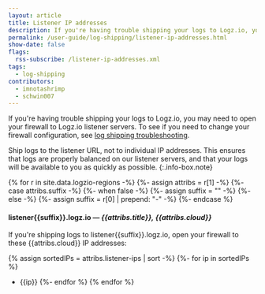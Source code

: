 ```yaml
---
layout: article
title: Listener IP addresses
description: If you're having trouble shipping your logs to Logz.io, you may need to open your firewall to Logz.io listener servers. This page contains the Logz.io listener IP addresses so you can do just that.
permalink: /user-guide/log-shipping/listener-ip-addresses.html
show-date: false
flags:
  rss-subscribe: /listener-ip-addresses.xml
tags:
  - log-shipping
contributors:
  - imnotashrimp
  - schwin007
---
```


If you're having trouble shipping your logs to Logz.io, you may need to open your firewall to Logz.io listener servers. To see if you need to change your firewall configuration, see [log shipping troubleshooting]({{site.baseurl}}/user-guide/log-shipping/log-shipping-troubleshooting.html).

  Ship logs to the listener URL, not to individual IP addresses.
  This ensures that logs are properly balanced on our listener servers,
  and that your logs will be available to you as quickly as possible.
  {:.info-box.note}

{% for r in site.data.logzio-regions -%}
  {%- assign attribs = r[1] -%}
  {%- case attribs.suffix -%}
    {%- when false -%}
      {%- assign suffix = "" -%}
    {%- else -%}
      {%- assign suffix = r[0] | prepend: "-" -%}
  {%- endcase %}

#### listener{{suffix}}.logz.io — _{{attribs.title}}, {{attribs.cloud}}_

If you're shipping logs to listener{{suffix}}.logz.io, open your firewall to these {{attribs.cloud}} IP addresses:

{% assign sortedIPs = attribs.listener-ips | sort -%}
{%- for ip in sortedIPs %}
* {{ip}}
{%- endfor %}
{% endfor %}